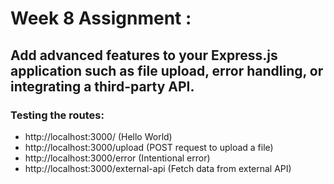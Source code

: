 # Week 8 Assignment :
## Add advanced features to your Express.js application such as file upload, error handling, or integrating a third-party API.
### Testing the routes:
* http://localhost:3000/ (Hello World)
* http://localhost:3000/upload (POST request to upload a file)
* http://localhost:3000/error (Intentional error)
* http://localhost:3000/external-api (Fetch data from external API)
